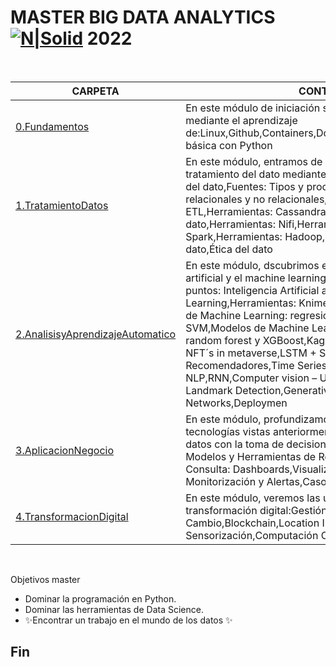 # MASTER BIG DATA ANALYTICS  [![N|Solid](https://edem.eu/wp-content/plugins/edem-shortcodes/public/img/logo-Edem.png)](https://edem.eu)   2022

<br>

| CARPETA | CONTENIDO |
| ------ | ------ |
| [0.Fundamentos](0.Fundamentos/) |En este módulo de iniciación se asientan las bases del curso mediante el aprendizaje de:Linux,Github,Containers,Docker,Notebooks,Programación básica con Python|
| [1.TratamientoDatos](1.TratamientoDatos/) | En este módulo, entramos de lleno en el mundo del tratamiento del dato mediante los siguientes puntos: Origen del dato,Fuentes: Tipos y procesamiento,Bases de datos relacionales y no relacionales,Ingestión,SQL, ETL,Herramientas: Cassandra,Gobierno del dato,Herramientas: Nifi,Herramientas: Kafka,Herramientas: Spark,Herramientas: Hadoop,ELK,Streaming,Calidad del dato,Ética del dato   |
| [2.AnalisisyAprendizajeAutomatico](2.AnalisisyAprendizajeAutomatico/) |En este módulo, dscubrimos el mundo de la inteligencia artificial y el machine learning mediante los siguientues puntos: Inteligencia Artificial aplicada,Machine Learning,Herramientas: Knime,De Knime a Python,Modelos de Machine Learning: regresión lineal, logística y SVM,Modelos de Machine Learning: árboles de decisión, random forest y XGBoost,Kaggle master / Digital fashion & NFT´s in metaverse,LSTM + Sistemas Recomendadores,Time Series + RNN,Chatbots + NLP,RNN,Computer vision – Use cases,Segmentation + Landmark Detection,Generative Adversial Networks,Deploymen |
| [3.AplicacionNegocio](3.AplicacionNegocio/) |En este módulo, profundizamos en la aplicación de las tecnologías vistas anteriormente mediante:Integración de los datos con la toma de decisiones,Visualización y Consulta: Modelos y Herramientas de Reporting,Visualización y Consulta: Dashboards,Visualización y Consulta: Consulta, Monitorización y Alertas,Casos reales de aplicación|
| [4.TransformacionDigital](4.TransformacionDigital/) |En este módulo, veremos las últimas tenedencias en transformación digital:Gestión del Cambio,Blockchain,Location Intelligence,IoT Sensorización,Computación Cuántica |


<br>



Objetivos master

- Dominar la programación en Python.
- Dominar las herramientas de Data Science.
- ✨Encontrar un trabajo en el mundo de los datos ✨

## Fin


